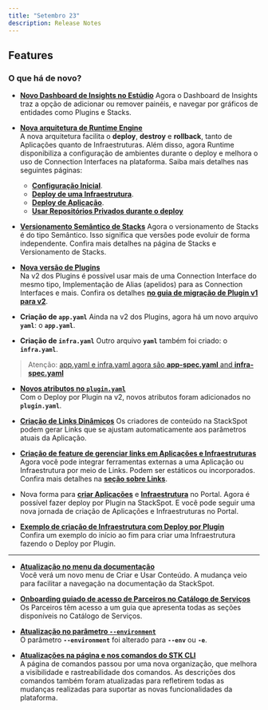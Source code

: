 ```yaml
---
title: "Setembro 23"
description: Release Notes
---
```

## Features  

### **O que há de novo?**

- [**Novo Dashboard de Insights no Estúdio**](/create-use/studio/insights)
Agora o Dashboard de Insights traz a opção de adicionar ou remover painéis, e navegar por gráficos de entidades como Plugins e Stacks.

- [**Nova arquitetura de Runtime Engine**](/deployment/runtime-engine/intro-runtime-engine)  
A nova arquitetura facilita o **deploy**, **destroy** e **rollback**, tanto de Aplicações quanto de Infraestruturas. Além disso, agora Runtime disponibiliza a configuração de ambientes durante o deploy e melhora o uso de Connection Interfaces na plataforma. Saiba mais detalhes nas seguintes páginas:

  - [**Configuração Inicial**](/deployment/runtime-engine/getting-started-runtime).  
  - [**Deploy de uma Infraestrutura**](/deployment/runtime-engine/deploy-infra).  
  - [**Deploy de Aplicação**](/deployment/runtime-engine/app-deployment).  
  - [**Usar Repositórios Privados durante o deploy**](/deployment/runtime-engine/private-repos)

- [**Versionamento Semântico de Stacks**](/create-use/create-content/stack/stack-version)
Agora o versionamento de Stacks é do tipo Semântico. Isso significa que versões pode evoluir de forma independente. Confira mais detalhes na página de Stacks e Versionamento de Stacks.

- [**Nova versão de Plugins**](/create-use/create-content/plugin/v2-migration-guide)  
Na v2 dos Plugins é possível usar mais de uma Connection Interface do mesmo tipo, Implementação de Alias (apelidos) para as Connection Interfaces e mais. Confira os detalhes [**no guia de migração de Plugin v1 para v2**](/create-use/create-content/plugin/v2-migration-guide).  

- **Criação de `app.yaml`**
Ainda na v2 dos Plugins, agora há um novo arquivo **`yaml`**: o **`app.yaml`**.

- **Criação de `infra.yaml`**
Outro arquivo **`yaml`** também foi criado: o **`infra.yaml`**. 

> Atenção: [app.yaml e infra.yaml agora são **app-spec.yaml** and **infra-spec.yaml**](create-use/create-content/yaml-files/spec-file.md)

- [**Novos atributos no `plugin.yaml`**](/create-use/create-content/yaml-files/plugin-yaml)  
Com o Deploy por Plugin na v2, novos atributos foram adicionados no **`plugin.yaml`**.  

- [**Criação de Links Dinâmicos**](/create-use/create-content/plugin/dynamic-links)
Os criadores de conteúdo na StackSpot podem gerar Links que se ajustam automaticamente aos parâmetros atuais da Aplicação.

- [**Criação de feature de gerenciar links em Aplicações e Infraestruturas**](/create-use/use-content/application/manage-links-in-app)  
Agora você pode integrar ferramentas externas a uma Aplicação ou Infraestrutura por meio de Links. Podem ser estáticos ou incorporados. Confira mais detalhes na [**seção sobre Links**](/create-use/use-content/application/manage-links-in-app).

- Nova forma para [**criar Aplicações**](/create-use/use-content/application/create-app-portal) e [**Infraestrutura**](/create-use/use-content/infra/infrastructure.md) no Portal.
Agora é possível fazer deploy por Plugin na StackSpot. E você pode seguir uma nova jornada de criação de Aplicações e Infraestruturas no Portal.

- [**Exemplo de criação de Infraestrutura com Deploy por Plugin**](/home/stackspot/examples/app-and-infra/example-create-infra)  
Confira um exemplo do início ao fim para criar uma Infraestrutura fazendo o Deploy por Plugin.

---

- [**Atualização no menu da documentação**](https://docs.stackspot.com/)  
Você verá um novo menu de Criar e Usar Conteúdo. A mudança veio para facilitar a navegação na documentação da StackSpot.

- [**Onboarding guiado de acesso de Parceiros no Catálogo de Serviços**](/service-catalog/partner-use/partners-on-catalog)
Os Parceiros têm acesso a um guia que apresenta todas as seções disponíveis no Catálogo de Serviços.

- [**Atualização no parâmetro `--environment`**](/create-use/create-content/plugin/v2-migration-guide)  
O parâmetro **`--environment`** foi alterado para **`--env`** ou **`-e`**.

- [**Atualizações na página e nos comandos do STK CLI**](/home/stk-cli/commands)  
A página de comandos passou por uma nova organização, que melhora a visibilidade e rastreabilidade dos comandos. As descrições dos comandos também foram atualizadas para refletirem todas as mudanças realizadas para suportar as novas funcionalidades da plataforma.
